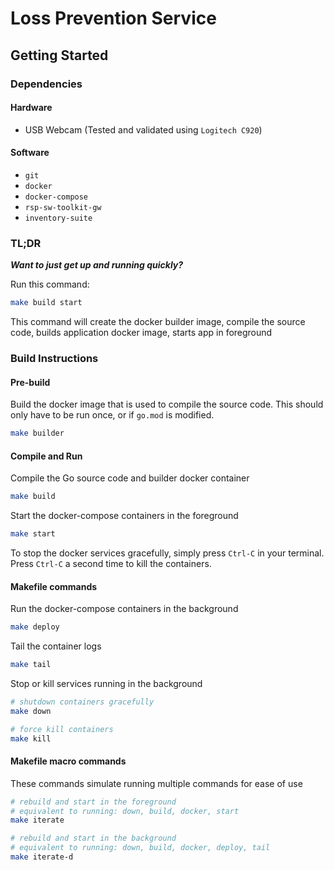 # Loss Prevention Service

## Getting Started

### Dependencies
#### Hardware
- USB Webcam (Tested and validated using `Logitech C920`)

#### Software
- `git`
- `docker`
- `docker-compose`
- `rsp-sw-toolkit-gw`
- `inventory-suite`

### TL;DR
**_Want to just get up and running quickly?_**

Run this command:
```bash
make build start
```

This command will create the docker builder image, compile the source code, builds application docker image, starts app in foreground

### Build Instructions
#### Pre-build
Build the docker image that is used to compile the source code. This should only have to be run once, or if `go.mod` is modified.
```bash
make builder
```

#### Compile and Run
Compile the Go source code and builder docker container
```bash
make build
```

Start the docker-compose containers in the foreground
```bash
make start
```

To stop the docker services gracefully, simply press `Ctrl-C` in your terminal. Press `Ctrl-C` a second time to kill the containers.

#### Makefile commands
Run the docker-compose containers in the background
```bash
make deploy
```

Tail the container logs
```bash
make tail
```

Stop or kill services running in the background
```bash
# shutdown containers gracefully
make down

# force kill containers
make kill
```

#### Makefile macro commands
These commands simulate running multiple commands for ease of use
```bash
# rebuild and start in the foreground
# equivalent to running: down, build, docker, start
make iterate      

# rebuild and start in the background
# equivalent to running: down, build, docker, deploy, tail
make iterate-d
```
